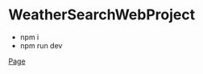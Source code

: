 # WeatherSearchWebProject

* npm i
* npm run dev

[Page](https://fahredof.github.io/WeatherSearchWebProject/)
